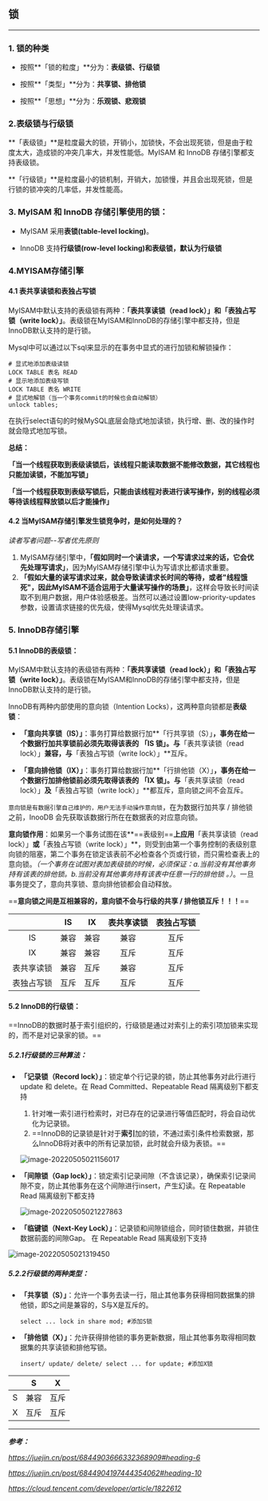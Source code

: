 ## 锁

---

### 1. 锁的种类

- 按照**「锁的粒度」**分为：**表级锁、行级锁**

- 按照**「类型」**分为：**共享锁、排他锁**

- 按照**「思想」**分为：**乐观锁、悲观锁**

  

### 2.表级锁与行级锁

**「表级锁」**是粒度最大的锁，开销小，加锁快，不会出现死锁，但是由于粒度太大，造成锁的冲突几率大，并发性能低。MyISAM 和 InnoDB 存储引擎都支持表级锁。

**「行级锁」**是粒度最小的锁机制，开销大，加锁慢，并且会出现死锁，但是行锁的锁冲突的几率低，并发性能高。



### 3. MyISAM 和 InnoDB 存储引擎使用的锁：

- MyISAM 采用**表锁(table-level locking)**。

- InnoDB 支持**行级锁(row-level locking)和表级锁，默认为行级锁**

  

### 4.MYISAM存储引擎

#### 4.1 表共享读锁和表独占写锁

MyISAM中默认支持的表级锁有两种：**「表共享读锁（read lock）」**和**「表独占写锁（write lock）」**。表级锁在MyISAM和InnoDB的存储引擎中都支持，但是InnoDB默认支持的是行锁。

Mysql中可以通过以下sql来显示的在事务中显式的进行加锁和解锁操作：

```mysql
# 显式地添加表级读锁
LOCK TABLE 表名 READ
# 显示地添加表级写锁
LOCK TABLE 表名 WRITE
# 显式地解锁（当一个事务commit的时候也会自动解锁）
unlock tables;
```

在执行select语句的时候MySQL底层会隐式地加读锁，执行增、删、改的操作时就会隐式地加写锁。

**总结：**

**「当一个线程获取到表级读锁后，该线程只能读取数据不能修改数据，其它线程也只能加读锁，不能加写锁」**

**「当一个线程获取到表级写锁后，只能由该线程对表进行读写操作，别的线程必须等待该线程释放锁以后才能操作」**



#### 4.2 当MyISAM存储引擎发生锁竞争时，是如何处理的？

*读者写者问题--写者优先原则*

1. MyISAM存储引擎中，**「假如同时一个读请求，一个写请求过来的话，它会优先处理写请求」**，因为MyISAM存储引擎中认为写请求比都请求重要。
2. **「假如大量的读写请求过来，就会导致读请求长时间的等待，或者"线程饿死"，因此MyISAM不适合运用于大量读写操作的场景」**，这样会导致长时间读取不到用户数据，用户体验感极差。当然可以通过设置low-priority-updates参数，设置请求链接的优先级，使得Mysql优先处理读请求。



### 5. InnoDB存储引擎

#### 5.1 InnoDB的表级锁：

MyISAM中默认支持的表级锁有两种：**「表共享读锁（read lock）」**和**「表独占写锁（write lock）」**。表级锁在MyISAM和InnoDB的存储引擎中都支持，但是InnoDB默认支持的是行锁。



InnoDB有两种内部使用的意向锁（Intention Locks），这两种意向锁都是**表级锁**：

- **「意向共享锁（IS）」**：事务打算给数据行加**「行共享锁（S）」**，事务在给一个数据行加共享锁前必须先取得该表的 **「IS 锁」**。与**「表共享读锁（read lock）」**兼容，与**「表独占写锁（write lock）」**互斥。

- **「意向排他锁（IX）」**：事务打算给数据行加**「行排他锁（X）」**，事务在给一个数据行加排他锁前必须先取得该表的 **「IX 锁」**。与**「表共享读锁（read lock）」**及**「表独占写锁（write lock）」**都互斥，意向锁之间不会互斥。

`意向锁是有数据引擎自己维护的，用户无法手动操作意向锁`，在为数据行加共享 / 排他锁之前，InooDB 会先获取该数据行所在在数据表的对应意向锁。

**意向锁作用**：如果另一个事务试图在该**==表级别==**上应用**「表共享读锁（read lock）」**或**「表独占写锁（write lock）」**，则受到由第一个事务控制的表级别意向锁的阻塞，第二个事务在锁定该表前不必检查各个页或行锁，而只需检查表上的意向锁。*（一个事务在试图对表加表级锁的时候，必须保证：a.当前没有其他事务持有该表的排他锁。b.当前没有其他事务持有该表中任意一行的排他锁 。）*。一旦事务提交了，意向共享锁、意向排他锁都会自动释放。 

==**意向锁之间是互相兼容的，意向锁不会与行级的共享 / 排他锁互斥！！！**==

|            |  IS  |  IX  | 表共享读锁 | 表独占写锁 |
| :--------: | :--: | :--: | :--------: | :--------: |
|     IS     | 兼容 | 兼容 |    兼容    |    互斥    |
|     IX     | 兼容 | 兼容 |    互斥    |    互斥    |
| 表共享读锁 | 兼容 | 互斥 |    兼容    |    互斥    |
| 表独占写锁 | 互斥 | 互斥 |    互斥    |    互斥    |

 

#### 5.2 InnoDB的行级锁：

==InnoDB的数据时基于索引组织的，行级锁是通过对索引上的索引项加锁来实现的，而不是对记录家的锁。==

##### 5.2.1行级锁的三种算法：

- **「记录锁（Record lock）」**：锁定单个行记录的锁，防止其他事务对此行进行 update 和 delete。在
  Read Committed、Repeatable Read 隔离级别下都支持

  1. 针对唯一索引进行检索时，对已存在的记录进行等值匹配时，将会自动优化为记录锁。
  2. ==InnoDB的记录锁是针对于**索引**加的锁，不通过索引条件检索数据，那么InnoDB将对表中的所有记录加锁，此时就会升级为表锁。==  

  ![image-20220505021156017](https://raw.githubusercontent.com/ayifuture0920/java-study/master/pictures/image-20220505021156017.png)

- **「间隙锁（Gap lock）」**：锁定索引记录间隙（不含该记录），确保索引记录间隙不变，防止其他事务在这个间隙进行insert，产生幻读。在 Repeatable Read 隔离级别下都支持

  ![image-20220505021227863](https://raw.githubusercontent.com/ayifuture0920/java-study/master/pictures/image-20220505021227863.png)

- **「临键锁（Next-Key Lock）」**：记录锁和间隙锁组合，同时锁住数据，并锁住数据前面的间隙Gap。
  在 Repeatable Read 隔离级别下支持 

![image-20220505021319450](https://raw.githubusercontent.com/ayifuture0920/java-study/master/pictures/image-20220505021319450.png)

##### 5.2.2行级锁的两种类型：

- **「共享锁（S）」**：允许一个事务去读一行，阻止其他事务获得相同数据集的排他锁，即S之间是兼容的，S与X是互斥的。

  ```mysql
  select ... lock in share mod; #添加S锁
  ```

- **「排他锁（X）」**：允许获得排他锁的事务更新数据，阻止其他事务取得相同数据集的共享读锁和排他写锁。

  ```mysql
  insert/ update/ delete/ select ... for update; #添加X锁
  ```

|      |  S   |  X   |
| :--: | :--: | :--: |
|  S   | 兼容 | 互斥 |
|  X   | 互斥 | 互斥 |

---

***参考：***

*https://juejin.cn/post/6844903666332368909#heading-6*

*https://juejin.cn/post/6844904197444354062#heading-10*

*https://cloud.tencent.com/developer/article/1822612*
